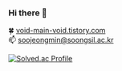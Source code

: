 ### Hi there 👋

🍀 <a href="https://void-main-void.tistory.com/">void-main-void.tistory.com</a></br>
📫 soojeongmin@soongsil.ac.kr

[![Solved.ac Profile](http://mazassumnida.wtf/api/v2/generate_badge?boj=soojeong)](https://solved.ac/soojeong/)



